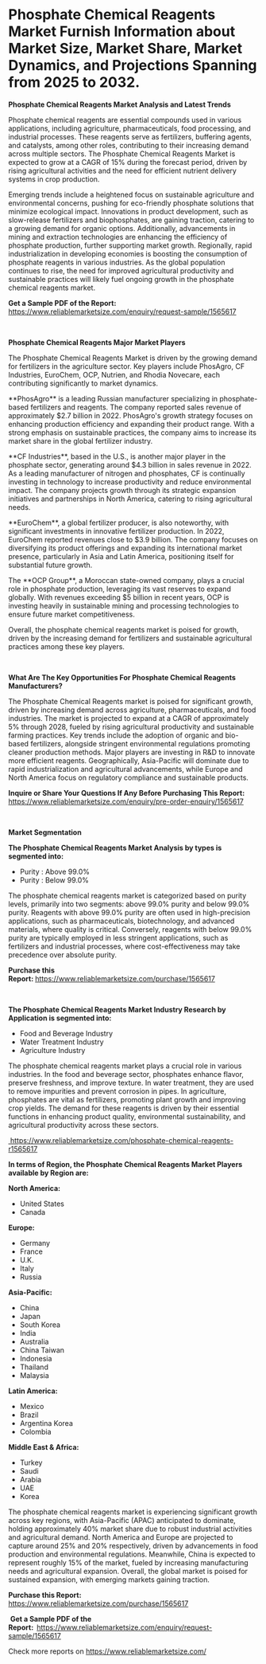 <p><h1>Phosphate Chemical Reagents Market Furnish Information about Market Size, Market Share, Market Dynamics, and Projections Spanning from 2025 to 2032.</h1></p><p><strong>Phosphate Chemical Reagents Market Analysis and Latest Trends</strong></p>
<p><p>Phosphate chemical reagents are essential compounds used in various applications, including agriculture, pharmaceuticals, food processing, and industrial processes. These reagents serve as fertilizers, buffering agents, and catalysts, among other roles, contributing to their increasing demand across multiple sectors. The Phosphate Chemical Reagents Market is expected to grow at a CAGR of 15% during the forecast period, driven by rising agricultural activities and the need for efficient nutrient delivery systems in crop production. </p><p>Emerging trends include a heightened focus on sustainable agriculture and environmental concerns, pushing for eco-friendly phosphate solutions that minimize ecological impact. Innovations in product development, such as slow-release fertilizers and biophosphates, are gaining traction, catering to a growing demand for organic options. Additionally, advancements in mining and extraction technologies are enhancing the efficiency of phosphate production, further supporting market growth. Regionally, rapid industrialization in developing economies is boosting the consumption of phosphate reagents in various industries. As the global population continues to rise, the need for improved agricultural productivity and sustainable practices will likely fuel ongoing growth in the phosphate chemical reagents market.</p></p>
<p><strong>Get a Sample PDF of the Report:&nbsp;</strong> <a href="https://www.reliablemarketsize.com/enquiry/request-sample/1565617?utm_campaign=2038&utm_medium=2&utm_source=Github&utm_content=ia&utm_term=01022025&utm_id=phosphate-chemical-reagents">https://www.reliablemarketsize.com/enquiry/request-sample/1565617</a></p>
<p>&nbsp;</p>
<p><strong>Phosphate Chemical Reagents Major Market Players</strong></p>
<p><p>The Phosphate Chemical Reagents Market is driven by the growing demand for fertilizers in the agriculture sector. Key players include PhosAgro, CF Industries, EuroChem, OCP, Nutrien, and Rhodia Novecare, each contributing significantly to market dynamics.</p><p>**PhosAgro** is a leading Russian manufacturer specializing in phosphate-based fertilizers and reagents. The company reported sales revenue of approximately $2.7 billion in 2022. PhosAgro's growth strategy focuses on enhancing production efficiency and expanding their product range. With a strong emphasis on sustainable practices, the company aims to increase its market share in the global fertilizer industry.</p><p>**CF Industries**, based in the U.S., is another major player in the phosphate sector, generating around $4.3 billion in sales revenue in 2022. As a leading manufacturer of nitrogen and phosphates, CF is continually investing in technology to increase productivity and reduce environmental impact. The company projects growth through its strategic expansion initiatives and partnerships in North America, catering to rising agricultural needs.</p><p>**EuroChem**, a global fertilizer producer, is also noteworthy, with significant investments in innovative fertilizer production. In 2022, EuroChem reported revenues close to $3.9 billion. The company focuses on diversifying its product offerings and expanding its international market presence, particularly in Asia and Latin America, positioning itself for substantial future growth.</p><p>The **OCP Group**, a Moroccan state-owned company, plays a crucial role in phosphate production, leveraging its vast reserves to expand globally. With revenues exceeding $5 billion in recent years, OCP is investing heavily in sustainable mining and processing technologies to ensure future market competitiveness.</p><p>Overall, the phosphate chemical reagents market is poised for growth, driven by the increasing demand for fertilizers and sustainable agricultural practices among these key players.</p></p>
<p>&nbsp;</p>
<p><strong>What Are The Key Opportunities For Phosphate Chemical Reagents Manufacturers?</strong></p>
<p><p>The Phosphate Chemical Reagents market is poised for significant growth, driven by increasing demand across agriculture, pharmaceuticals, and food industries. The market is projected to expand at a CAGR of approximately 5% through 2028, fueled by rising agricultural productivity and sustainable farming practices. Key trends include the adoption of organic and bio-based fertilizers, alongside stringent environmental regulations promoting cleaner production methods. Major players are investing in R&D to innovate more efficient reagents. Geographically, Asia-Pacific will dominate due to rapid industrialization and agricultural advancements, while Europe and North America focus on regulatory compliance and sustainable products.</p></p>
<p><strong>Inquire or Share Your Questions If Any Before Purchasing This Report:</strong> <a href="https://www.reliablemarketsize.com/enquiry/pre-order-enquiry/1565617?utm_campaign=2038&utm_medium=2&utm_source=Github&utm_content=ia&utm_term=01022025&utm_id=phosphate-chemical-reagents">https://www.reliablemarketsize.com/enquiry/pre-order-enquiry/1565617</a></p>
<p>&nbsp;</p>
<p><strong>Market Segmentation</strong></p>
<p><strong>The Phosphate Chemical Reagents Market Analysis by types is segmented into:</strong></p>
<p><ul><li>Purity : Above 99.0%</li><li>Purity : Below 99.0%</li></ul></p>
<p><p>The phosphate chemical reagents market is categorized based on purity levels, primarily into two segments: above 99.0% purity and below 99.0% purity. Reagents with above 99.0% purity are often used in high-precision applications, such as pharmaceuticals, biotechnology, and advanced materials, where quality is critical. Conversely, reagents with below 99.0% purity are typically employed in less stringent applications, such as fertilizers and industrial processes, where cost-effectiveness may take precedence over absolute purity.</p></p>
<p><strong>Purchase this Report:&nbsp;</strong><a href="https://www.reliablemarketsize.com/purchase/1565617?utm_campaign=2038&utm_medium=2&utm_source=Github&utm_content=ia&utm_term=01022025&utm_id=phosphate-chemical-reagents">https://www.reliablemarketsize.com/purchase/1565617</a></p>
<p>&nbsp;</p>
<p><strong>The Phosphate Chemical Reagents Market Industry Research by Application is segmented into:</strong></p>
<p><ul><li>Food and Beverage Industry</li><li>Water Treatment Industry</li><li>Agriculture Industry</li></ul></p>
<p><p>The phosphate chemical reagents market plays a crucial role in various industries. In the food and beverage sector, phosphates enhance flavor, preserve freshness, and improve texture. In water treatment, they are used to remove impurities and prevent corrosion in pipes. In agriculture, phosphates are vital as fertilizers, promoting plant growth and improving crop yields. The demand for these reagents is driven by their essential functions in enhancing product quality, environmental sustainability, and agricultural productivity across these sectors.</p></p>
<p><a href="https://www.reliablemarketsize.com/phosphate-chemical-reagents-r1565617?utm_campaign=2038&utm_medium=2&utm_source=Github&utm_content=ia&utm_term=01022025&utm_id=phosphate-chemical-reagents">&nbsp;https://www.reliablemarketsize.com/phosphate-chemical-reagents-r1565617</a></p>
<p><strong>In terms of Region, the Phosphate Chemical Reagents Market Players available by Region are:</strong></p>
<p>
    <p> <strong> North America: </strong>
        <ul>
            <li>United States</li>
            <li>Canada</li>
        </ul>
        </p> 
    <p> <strong> Europe: </strong>
        <ul>
            <li>Germany</li>
            <li>France</li>
            <li>U.K.</li>
            <li>Italy</li>
            <li>Russia</li>
        </ul>
        </p> 
    <p> <strong> Asia-Pacific: </strong>
        <ul>
            <li>China</li>
            <li>Japan</li>
            <li>South Korea</li>
            <li>India</li>
            <li>Australia</li>
            <li>China Taiwan</li>
            <li>Indonesia</li>
            <li>Thailand</li>
            <li>Malaysia</li>
        </ul>
        </p> 
    <p> <strong> Latin America: </strong>
        <ul>
            <li>Mexico</li>
            <li>Brazil</li>
            <li>Argentina Korea</li>
            <li>Colombia</li>
        </ul>
        </p> 
    <p> <strong> Middle East & Africa: </strong>
        <ul>
            <li>Turkey</li>
            <li>Saudi</li>
            <li>Arabia</li>
            <li>UAE</li>
            <li>Korea</li>
        </ul>
    </p>
    </p>
<p><p>The phosphate chemical reagents market is experiencing significant growth across key regions, with Asia-Pacific (APAC) anticipated to dominate, holding approximately 40% market share due to robust industrial activities and agricultural demand. North America and Europe are projected to capture around 25% and 20% respectively, driven by advancements in food production and environmental regulations. Meanwhile, China is expected to represent roughly 15% of the market, fueled by increasing manufacturing needs and agricultural expansion. Overall, the global market is poised for sustained expansion, with emerging markets gaining traction.</p></p>
<p><strong>Purchase this Report: </strong><a href="https://www.reliablemarketsize.com/purchase/1565617?utm_campaign=2038&utm_medium=2&utm_source=Github&utm_content=ia&utm_term=01022025&utm_id=phosphate-chemical-reagents">https://www.reliablemarketsize.com/purchase/1565617</a></p>
<p>&nbsp;<strong>Get a Sample PDF of the Report:&nbsp;&nbsp;</strong><a href="https://www.reliablemarketsize.com/enquiry/request-sample/1565617?utm_campaign=2038&utm_medium=2&utm_source=Github&utm_content=ia&utm_term=01022025&utm_id=phosphate-chemical-reagents">https://www.reliablemarketsize.com/enquiry/request-sample/1565617</a></p>
<p><strong></strong></p>
<p>Check more reports on <a href="https://www.reliablemarketsize.com/?utm_campaign=2038&utm_medium=2&utm_source=Github&utm_content=ia&utm_term=01022025&utm_id=phosphate-chemical-reagents">https://www.reliablemarketsize.com/</a></p>